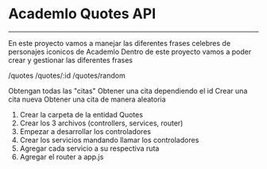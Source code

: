 # Academlo Quotes API

---

En este proyecto vamos a manejar las diferentes frases celebres de personajes iconicos de Academlo
Dentro de este proyecto vamos a poder crear y gestionar las diferentes frases

/quotes
/quotes/:id
/quotes/random

Obtengan todas las "citas"
Obtener una cita dependiendo el id
Crear una cita nueva
Obtener una cita de manera aleatoria

1. Crear la carpeta de la entidad Quotes
2. Crear los 3 archivos (controllers, services, router)
3. Empezar a desarrollar los controladores
4. Crear los servicios mandando llamar los controladores
5. Agregar cada servicio a su respectiva ruta
6. Agregar el router a app.js